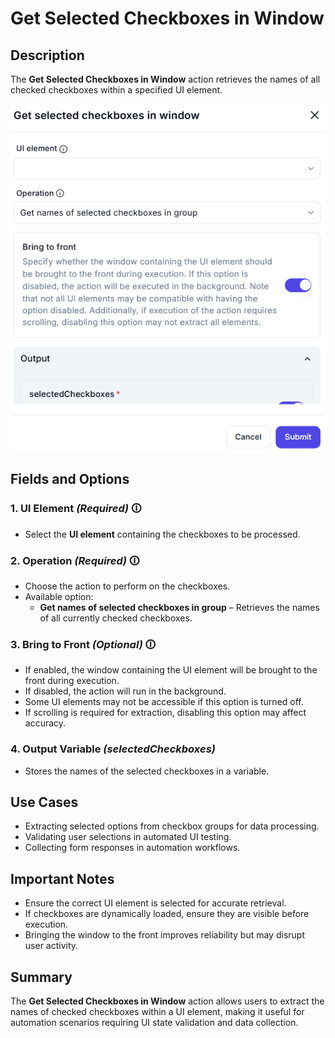 # Get Selected Checkboxes in Window

## Description  

The **Get Selected Checkboxes in Window** action retrieves the names of all checked checkboxes within a specified UI element.

![Get Selected Checkboxes in Window UI](get-selected-checkboxes-in-window.png)

## Fields and Options  

### **1. UI Element** *(Required)* 🛈  

- Select the **UI element** containing the checkboxes to be processed.

### **2. Operation** *(Required)* 🛈  

- Choose the action to perform on the checkboxes.
- Available option:  
  - **Get names of selected checkboxes in group** – Retrieves the names of all currently checked checkboxes.

### **3. Bring to Front** *(Optional)* 🛈  

- If enabled, the window containing the UI element will be brought to the front during execution.  
- If disabled, the action will run in the background.  
- Some UI elements may not be accessible if this option is turned off.  
- If scrolling is required for extraction, disabling this option may affect accuracy.

### **4. Output Variable** *(selectedCheckboxes)*  

- Stores the names of the selected checkboxes in a variable.

## Use Cases  

- Extracting selected options from checkbox groups for data processing.  
- Validating user selections in automated UI testing.  
- Collecting form responses in automation workflows.

## Important Notes  

- Ensure the correct UI element is selected for accurate retrieval.  
- If checkboxes are dynamically loaded, ensure they are visible before execution.  
- Bringing the window to the front improves reliability but may disrupt user activity.

## Summary  

The **Get Selected Checkboxes in Window** action allows users to extract the names of checked checkboxes within a UI element, making it useful for automation scenarios requiring UI state validation and data collection.
